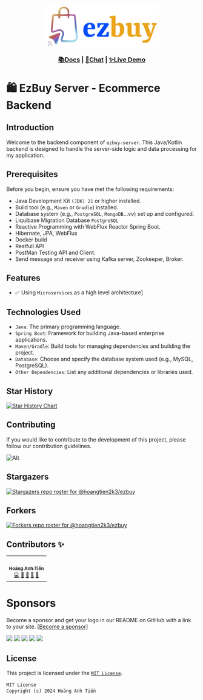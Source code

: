 <h3 align="center">
<img src="docs/image/ezbuy_banner.png" alt="Ezbuy" width="300" />

<a href="https://github.com/hoangtien2k3/ezbuy/blob/master/docs/README.md">📚Docs</a> |
<a href="https://github.com/hoangtien2k3/ezbuy/blob/master/docs/README.md">💬Chat</a> |
<a href="https://github.com/hoangtien2k3/ezbuy/blob/master/docs/README.md">✨Live Demo</a>
</h3>

# 🛍️ EzBuy Server - Ecommerce Backend

## Introduction

Welcome to the backend component of `ezbuy-server`. This Java/Kotlin backend is designed to handle the
server-side logic and data processing for my application.

## Prerequisites

Before you begin, ensure you have met the following requirements:

- Java Development Kit `(JDK) 21` or higher installed.
- Build tool (e.g., `Maven` or `Gradle`) installed.
- Database system (e.g., `PostgreSQL`, `MongoDB`...vv) set up and configured.
- Liquibase Migration Database `PostgreSQL`
- Reactive Programming with WebFlux Reactor Spring Boot.
- Hibernate, JPA, WebFlux
- Docker build
- Restfull API
- PostMan Testing API and Client.
- Send message and receiver using Kafka server, Zookeeper, Broker.

## Features

- ✅ Using `Microservices` as a high level architecture]

## Technologies Used

- `Java`: The primary programming language.
- `Spring Boot`: Framework for building Java-based enterprise applications.
- `Maven/Gradle`: Build tools for managing dependencies and building the project.
- `Database`: Choose and specify the database system used (e.g., MySQL, PostgreSQL).
- `Other Dependencies`: List any additional dependencies or libraries used.

## Star History

<a href="https://star-history.com/#hoangtien2k3/ezbuy&Date">
 <picture>
   <source media="(prefers-color-scheme: dark)" srcset="https://api.star-history.com/svg?repos=hoangtien2k3/ezbuy&type=Date&theme=dark" />
   <source media="(prefers-color-scheme: light)" srcset="https://api.star-history.com/svg?repos=hoangtien2k3/ezbuy&type=Date" />
   <img alt="Star History Chart" src="https://api.star-history.com/svg?repos=hoangtien2k3/ezbuy&type=Date" />
 </picture>
</a>

## Contributing

If you would like to contribute to the development of this project, please follow our contribution guidelines.

![Alt](https://repobeats.axiom.co/api/embed/1897bc523b54b43aefb19c65195f32377f8aab85.svg "Repobeats analytics image")

## Stargazers

[![Stargazers repo roster for @hoangtien2k3/ezbuy](http://reporoster.com/stars/dark/hoangtien2k3/ezbuy)](https://github.com/hoangtien2k3/ezbuy/stargazers)

## Forkers

[![Forkers repo roster for @hoangtien2k3/ezbuy](http://reporoster.com/forks/dark/hoangtien2k3/ezbuy)](https://github.com/hoangtien2k3/ezbuy/network/members)

## Contributors ✨

<!-- ALL-CONTRIBUTORS-LIST: START - Do not remove or modify this section -->
<!-- prettier-ignore-start -->
<!-- markdownlint-disable -->
<table>
  <tr>
    <td align="center"><a href="https://www.linkedin.com/in/hoangtien2k3/"><img src="https://avatars.githubusercontent.com/u/122768076?v=4?s=100" width="100px;" alt=""/><br /><sub><b>Hoàng Anh Tiến</b></sub></a><br /><a href="https://github.com/hoangtien2k3/ezbuy/commits?author=hoangtien2k3" title="Code">💻</a> <a href="#maintenance-hoangtien2k3" title="Maintenance">🚧</a> <a href="#ideas-hoangtien2k3" title="Ideas, Planning, & Feedback">🤔</a> <a href="#design-hoangtien2k3" title="Design">🎨</a> <a href="https://github.com/hoangtien2k3/ezbuy/issues?q=author%hoangtien2k3" title="Bug reports">🐛</a></td>
</table>

<!-- markdownlint-restore -->
<!-- prettier-ignore-end -->
<!-- ALL-CONTRIBUTORS-LIST:END -->

# Sponsors

Become a sponsor and get your logo in our README on GitHub with a link to your site. [[Become a sponsor](https://opencollective.com/ezbuy#sponsor)]

<a href="https://opencollective.com/ezbuy/sponsor/0/website" target="_blank"><img src="https://opencollective.com/ezbuy/sponsor/0/avatar.svg"></a>
<a href="https://opencollective.com/ezbuy/sponsor/1/website" target="_blank"><img src="https://opencollective.com/ezbuy/sponsor/1/avatar.svg"></a>
<a href="https://opencollective.com/ezbuy/sponsor/2/website" target="_blank"><img src="https://opencollective.com/ezbuy/sponsor/2/avatar.svg"></a>
<a href="https://opencollective.com/ezbuy/sponsor/3/website" target="_blank"><img src="https://opencollective.com/ezbuy/sponsor/3/avatar.svg"></a>
<a href="https://opencollective.com/ezbuy/sponsor/4/website" target="_blank"><img src="https://opencollective.com/ezbuy/sponsor/4/avatar.svg"></a>

## License

This project is licensed under the [`MIT License`](LICENSE).

```text
MIT License
Copyright (c) 2024 Hoàng Anh Tiến
```
